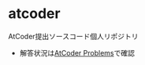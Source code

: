 # atcoder

AtCoder提出ソースコード個人リポジトリ

- 解答状況は[AtCoder Problems](https://kenkoooo.com/atcoder/#/table/taizod1024)で確認
